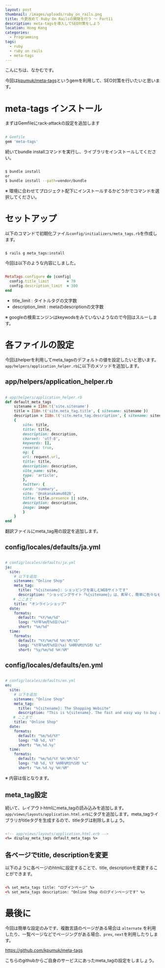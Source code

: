 ```yaml
---
layout: post
thumbnail: /images/uploads/ruby_on_rails.png
title: 今更改めて Ruby On Railsの開発を行う 〜 Part11
description: meta-tagsを導入してSEO対策をしよう
location: Hong Kong
categories:
  - Programming
tags:
  - ruby
  - ruby on rails
  - meta-tags
---
```

こんにちは、なかむです。

今回は[kpumuk/meta-tags](https://github.com/kpumuk/meta-tags)というgemを利用して、SEO対策を行いたいと思います。

# meta-tags インストール
まずはGemfileにrack-attackの設定を追加します
```ruby
      
# Gemfile
gem 'meta-tags'

```
    
続いてbundle installコマンドを実行し、ライブラリをインストールしてください。
```bash

$ bundle install
or
$ bundle install --path=vendor/bundle

```
※ 環境に合わせてプロジェクト配下にインストールするかどうかでコマンドを選択してください。


# セットアップ
以下のコマンドで初期化ファイル`config/initializers/meta_tags.rb`を作成します。

```bash

$ rails g meta_tags:install

```

今回は以下のような内容にしました。
```ruby

MetaTags.configure do |config|
  config.title_limit        = 70
  config.description_limit  = 300
end

```
* title_limit : タイトルタグの文字数
* description_limit : metaのdescriptionの文字数

※ googleの検索エンジンはkeywodsをみていないようなので今回はスルーします。

# 各ファイルの設定
今回はhelperを利用してmeta_tagsのデフォルトの値を設定したいと思います。`app/helpers/application_helper.rb`に以下のメソッドを追加します。


## app/helpers/application_helper.rb

```ruby

# app/helpers/application_helper.rb
def default_meta_tags
    sitename = I18n.t('site.sitename')
    title = I18n.t('site.meta_tag.title', { sitename: sitename })
    description = I18n.t('site.meta_tag.description', { sitename: sitename })
    {
        site: title,
        title: title,
        description: description,
        charset: 'utf-8',
        keywords: [],
        reverse: true,
        og: {
        url: request.url,
        title: title,
        description: description,
        site_name: site,
        type: 'article',
        },
        twitter: {
        card: 'summary',
        site: '@nakanakamu0828',
        title: title.presence || site,
        description: description,
        image: image
        }
    }
end

```

翻訳ファイルにmeta_tag用の設定を追加します。

## config/locales/defaults/ja.yml
```yaml

# config/locales/defaults/ja.yml
ja:
  site:
    # 以下を追加
    sitename: "Online Shop"
    meta_tag:
      title: "%{sitename}: ショッピングを楽しむWEBサイトです"
      description: "ショッピングサイト「%{sitename}」は、素早く、簡単に色々なものを購入できるショッピングサイトです。"
 　 # ここまで
    title: "オンラインショップ"
  date:
    formats:
      default: "%Y/%m/%d"
      long: "%Y年%m月%d日(%a)"
      short: "%m/%d"
  time:
    formats:
      default: "%Y/%m/%d %H:%M:%S"
      long: "%Y年%m月%d日(%a) %H時%M分%S秒 %z"
      short: "%y/%m/%d %H:%M"

```


## config/locales/defaults/en.yml
```yaml

# config/locales/defaults/en.yml
en:
  site:
    # 以下を追加
    sitename: "Online Shop"
    meta_tag:
      title: "%{sitename}: The Shopping Website"
      description: "This is %{sitename}. The fast and easy way to buy almost anything."
 　 # ここまで
    title: "Online Shop"
  date:
    formats:
      default: "%m/%d/%Y"
      long: "%B %d, %Y"
      short: "%m.%d.%y"
  time:
    formats:
      default: "%m/%d/%Y %H:%M:%S"
      long: "%B %d, %Y %H時%M分%S秒 %z"
      short: "%m.%d.%y %H:%M"

```
※ 内容は仮となります。


## meta_tag設定
続いて、レイアウトhtmlにmeta_tagの読み込みを追加します。  
`app/views/layouts/application.html.erb`にタグを追加します。meta_tagライブラリがtitleタグを生成するので、titleタグは削除しましょう。

```html

<!-- app/views/layouts/application.html.erb -->
<%= display_meta_tags default_meta_tags %>

```

## 各ページでtitle, descriptionを変更
以下のように各ページのhtmlに設定することで、title, descriptionを変更することができます。

```html

<% set_meta_tags title: "ログインページ" %>
<% set_meta_tags description: "Online Shop のログインページです" %>

```

# 最後に
今回は簡単な設定のみです、複数言語のページがある場合は `alternate` を利用したり、一覧ページなどでページングがある場合、`prev`, `next`を利用したりします。

<https://github.com/kpumuk/meta-tags>

こちらのgithubからご自身のサービスにあったmeta_tagの設定をしましょう。


